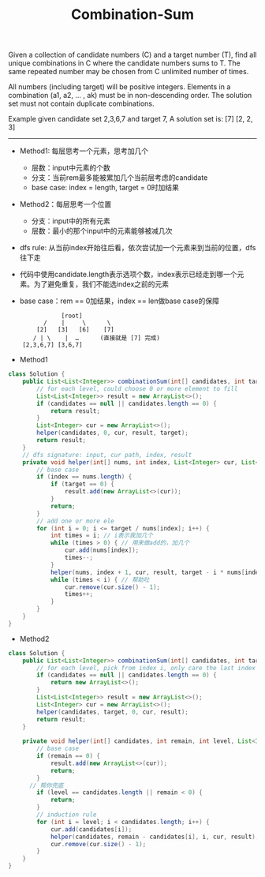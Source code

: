 ﻿---
layout: default
title: Combination-Sum
narrow: true
---

Given a collection of candidate numbers (C) and a target number (T), find all unique combinations in C where the candidate numbers sums to T. The same repeated number may be chosen from C unlimited number of times.

All numbers (including target) will be positive integers.
Elements in a combination (a1, a2, … , ak) must be in non-descending order.
The solution set must not contain duplicate combinations.

Example
    given candidate set 2,3,6,7 and target 7,
    A solution set is:
     [7]
     [2, 2, 3]
***
- Method1: 每层思考一个元素，思考加几个
	- 层数：input中元素的个数
	- 分支：当前rem最多能被累加几个当前层考虑的candidate
	- base case: index = length, target = 0时加结果


- Method2：每层思考一个位置
	- 分支：input中的所有元素
	- 层数：最小的那个input中的元素能够被减几次
- dfs rule: 从当前index开始往后看，依次尝试加一个元素来到当前的位置，dfs往下走
- 代码中使用candidate.length表示选项个数，index表示已经走到哪一个元素。为了避免重复，我们不能选index之前的元素
- base case：rem == 0加结果，index == len做base case的保障
```
               [root]
          /    |     \      \
        [2]   [3]   [6]    [7]
       / | \    |  …      (直接就是 [7] 完成)
    [2,3,6,7] [3,6,7]

```

- Method1
```java
class Solution {
    public List<List<Integer>> combinationSum(int[] candidates, int target) {
        // for each level, could choose 0 or more element to fill
        List<List<Integer>> result = new ArrayList<>();
        if (candidates == null || candidates.length == 0) {
            return result;
        }
        List<Integer> cur = new ArrayList<>();
        helper(candidates, 0, cur, result, target);
        return result;
    }
    // dfs signature: input, cur path, index, result
    private void helper(int[] nums, int index, List<Integer> cur, List<List<Integer>> result, int target) {
        // base case
        if (index == nums.length) {
            if (target == 0) {
                result.add(new ArrayList<>(cur));
            }
            return;
        }
        // add one or more ele
        for (int i = 0; i <= target / nums[index]; i++) {
            int times = i; // i表示我加几个
            while (times > 0) { // 用来做add的，加几个
                cur.add(nums[index]);
                times--;
            }
            helper(nums, index + 1, cur, result, target - i * nums[index]);
            while (times < i) { // 帮助吐
                cur.remove(cur.size() - 1);
                times++;
            } 
        }
    }
}
```

- Method2
```java
class Solution {
    public List<List<Integer>> combinationSum(int[] candidates, int target) {
        // for each level, pick from index i, only care the last index we pick
        if (candidates == null || candidates.length == 0) {
            return new ArrayList<>();
        }
        List<List<Integer>> result = new ArrayList<>();
        List<Integer> cur = new ArrayList<>();
        helper(candidates, target, 0, cur, result);
        return result;
    }
    
    private void helper(int[] candidates, int remain, int level, List<Integer> cur, List<List<Integer>> result) {
        // base case
        if (remain == 0) {
            result.add(new ArrayList<>(cur));
            return;
        }
	  // 帮你兜底
        if (level == candidates.length || remain < 0) {
            return;
        }
        // induction rule
        for (int i = level; i < candidates.length; i++) {
            cur.add(candidates[i]);
            helper(candidates, remain - candidates[i], i, cur, result);
            cur.remove(cur.size() - 1);
        }
    }
}
```